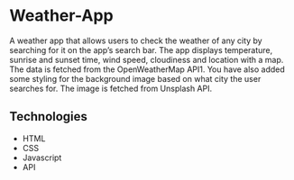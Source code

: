 # Weather-App

A weather app that allows users to check the weather of any city by searching for it on the app’s search bar. 
The app displays temperature, sunrise and sunset time, wind speed, cloudiness and location with a map. The data is fetched from the OpenWeatherMap API1. 
You have also added some styling for the background image based on what city the user searches for. The image is fetched from  Unsplash API.

## Technologies
* HTML
* CSS 
* Javascript
* API 
